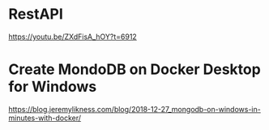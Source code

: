 # RestAPI
https://youtu.be/ZXdFisA_hOY?t=6912

# Create MondoDB on Docker Desktop for Windows
https://blog.jeremylikness.com/blog/2018-12-27_mongodb-on-windows-in-minutes-with-docker/